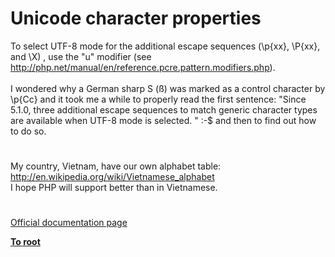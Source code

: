 # Unicode character properties




<div class="phpcode"><span class="html">
To select UTF-8 mode for the additional escape sequences (\p{xx}, \P{xx}, and \X) , use the &quot;u&quot; modifier (see <a href="http://php.net/manual/en/reference.pcre.pattern.modifiers.php" rel="nofollow" target="_blank">http://php.net/manual/en/reference.pcre.pattern.modifiers.php</a>).<br><br>I wondered why a German sharp S (&#xDF;) was marked as a control character by \p{Cc} and it took me a while to properly read the first sentence: &quot;Since 5.1.0, three additional escape sequences to match generic character types are available when UTF-8 mode is selected. &quot; :-$ and then to find out how to do so.</span>
</div>
  

#


<div class="phpcode"><span class="html">
My country, Vietnam, have our own alphabet table:<br><a href="http://en.wikipedia.org/wiki/Vietnamese_alphabet" rel="nofollow" target="_blank">http://en.wikipedia.org/wiki/Vietnamese_alphabet</a><br>I hope PHP will support better than in Vietnamese.</span>
</div>
  

#

[Official documentation page](https://www.php.net/manual/en/regexp.reference.unicode.php)

**[To root](/README.md)**